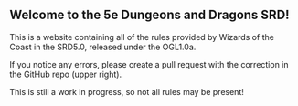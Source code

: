 ## Welcome to the 5e Dungeons and Dragons SRD!

This is a website containing all of the rules provided by Wizards of the Coast in the SRD5.0, released under the OGL1.0a.

If you notice any errors, please create a pull request with the correction in the GitHub repo (upper right).

This is still a work in progress, so not all rules may be present!